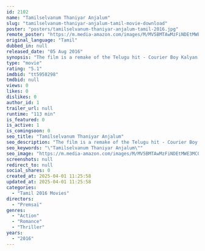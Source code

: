 ```yaml
---
id: 2102
name: "Tamilselvanum Thaniyar Anjalum"
slug: "tamilselvanum-thaniyar-anjalum-tamil-movie-download"
poster: "posters/tamilselvanum-thaniyar-anjalum-tamil-2016.jpg"
remote_poster: "https://m.media-amazon.com/images/M/MV5BMTAwMzFiNDEtMWE3MC00YWIwLWI1ZjUtOTFkMTcxZjY4NTUwXkEyXkFqcGc@._V1_SX300.jpg"
original_language: "Tamil"
dubbed_in: null
released_date: "05 Aug 2016"
synopsis: "The film is a remake of the Telugu hit - Courier Boy Kalyan. It is the story of a courier boy who finds himself in the middle of big trouble due to a parcel he has to deliver."
type: "movie"
rating: "5.1"
imdbid: "tt5958298"
tmdbid: null
views: 0
likes: 0
dislikes: 0
author_id: 1
trailer_url: null
runtime: "113 min"
is_featured: 0
is_active: 1
is_comingsoon: 0
seo_title: "Tamilselvanum Thaniyar Anjalum"
seo_description: "The film is a remake of the Telugu hit - Courier Boy Kalyan. It is the story of a courier boy who finds himself in the middle of big trouble due to a parcel he has to deliver."
seo_keywords: "\"Tamilselvanum Thaniyar Anjalum\""
seo_image: "https://m.media-amazon.com/images/M/MV5BMTAwMzFiNDEtMWE3MC00YWIwLWI1ZjUtOTFkMTcxZjY4NTUwXkEyXkFqcGc@._V1_SX300.jpg"
screenshots: null
redirect_to: null
social_shares: 0
created_at: 2025-04-01 11:25:58
updated_at: 2025-04-01 11:25:58
categories:
  - "Tamil 2016 Movies"
directors:
  - "Premsai"
genres:
  - "Action"
  - "Romance"
  - "Thriller"
years:
  - "2016"
---
```

